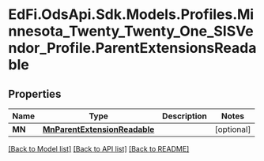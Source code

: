 # EdFi.OdsApi.Sdk.Models.Profiles.Minnesota_Twenty_Twenty_One_SISVendor_Profile.ParentExtensionsReadable
## Properties

Name | Type | Description | Notes
------------ | ------------- | ------------- | -------------
**MN** | [**MnParentExtensionReadable**](MnParentExtensionReadable.md) |  | [optional] 

[[Back to Model list]](../README.md#documentation-for-models) [[Back to API list]](../README.md#documentation-for-api-endpoints) [[Back to README]](../README.md)

